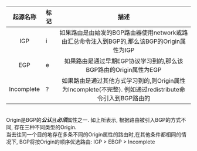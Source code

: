 |起源名称|标记|描述|
| :---: |:---|:---:|
|IGP    |i   |如果路由是由始发的BGP路由器使用network或路由汇总命令注入到BGP的,那么该BGP的Origin属性为IGP|
|EGP|e|如果路由是通过早期EGP协议学习到的,那么该BGP路由的Origin属性为EGP|
|Incomplete|?|如果路由是通过其他方式学习到的,则Origin属性为Incomplete(不完整). 例如通过redistribute命令引入到BGP路由的|
</br> Origin是BGP的***公认***且***必须***属性之一. 如上所表示, 根据路由被引入BGP的方式不同, 存在三种不同类型的Origin.
</br> 当去往同一个目的地存在多条不同的Origin属性的路由时,在其他条件都相同的情况下, BGP将按Origin的顺序优选路由: IGP > EBGP > Incomplete

